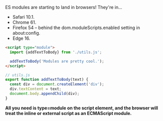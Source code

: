ES modules are starting to land in browsers! They're in…

+ Safari 10.1.
+ Chrome 61.
+ Firefox 54 – behind the dom.moduleScripts.enabled setting in about:config.
+ Edge 16.


```html
<script type="module">
  import {addTextToBody} from './utils.js';

  addTextToBody('Modules are pretty cool.');
</script>
```
```js
// utils.js
export function addTextToBody(text) {
  const div = document.createElement('div');
  div.textContent = text;
  document.body.appendChild(div);
}
```

**All you need is type=module on the script element, and the browser will treat the inline or external script as an ECMAScript module.**